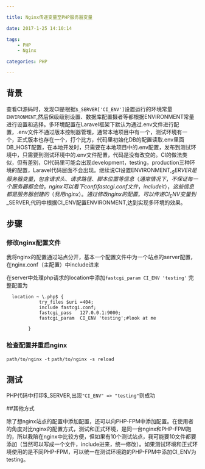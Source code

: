 ```yaml
---

title: Nginx传递变量至PHP服务器变量

date: 2017-1-25 14:10:14

tags:
	- PHP
    - Nginx

categories: PHP

---
```




## 背景

查看CI源码时，发现CI是根据`$_SERVER['CI_ENV']`设置运行的环境常量 `ENVIRONMENT`,然后保级级别设置、数据库配置摄者等都根据ENVIRONMENT常量进行设置和选择。多环境配置在Laravel框架下默认为通过.env文件进行配置，.env文件不通过版本控制器管理，通常本地项目中有一个，测试环境有一个，正式版本也存在一个，打个比方，代码里初始化DB的配置读取.env里面DB_HOST配置，在本地开发时，只需要在本地项目中的.env配置，发布到测试环境中，只需要到测试环境中的.env文件配置，代码是没有改变的。CI的做法类似，但有差别，CI代码里可能会出现development，testing，production三种环境的配置，Laravel代码层面不会出现。继续说CI设置ENVIRONMENT,$_SERVER是服务器变量，包含请求头、请求路径、脚本位置等信息（通常情况下，不保证每一个服务器都会给，nginx可以看下conf/fastcgi.conf文件，include it），这些信息都是服务器创建的（我用nginx）。通过修改nginx的配置，可以传递CI_ENV变量到$_SERVER,代码中根据CI_ENV配置ENVIRONMENT,达到实现多环境的效果。

<!-- more -->

## 步骤

### 修改nginx配置文件

我将nginx的配置通过站点分开，基本一个配置文件中为一个站点的server配置，在nginx.conf（主配置）中include进来

在server中处理php请求的location中添加`fastcgi_param CI_ENV 'testing'`
完整配置为
```
  location ~ \.php$ {
            try_files $uri =404;
            include fastcgi.conf;
            fastcgi_pass   127.0.0.1:9000;
            fastcgi_param  CI_ENV 'testing';#look at me

        }
```
### 检查配置并重启nginx

`path/to/nginx -t`
`path/to/nginx -s reload`

## 测试

PHP代码中打印$_SERVER,出现`"CI_ENV" => "testing"`则成功

##其他方式

除了想nginx站点的配置中添加配置，还可以向PHP-FPM中添加配置。在使用者的角度对比nginx的配置方式，测试和正式环境，是同一台nginx和PHP-FPM跑的，所以我陪在nginx中比较方便，但如果有10个测试站点，我可能要10文件都要添加（当然可以写成一个文件，include进来，统一修改）。如果测试环境和正式环境使用的是不同PHP-FPM，可以统一在测试环境跑的PHP-FPM中添加CI_ENV为testing。










